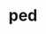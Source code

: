 ---
category: 3-letters
denotation: null
name: ped
reference_link: https://www.etymonline.com/word/ped
root_language: null
root_name: null
title: ped
type: free
word_sums:
- respelling: ped
  sum: 'Ped + '
---